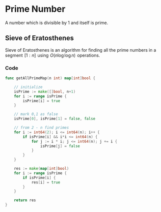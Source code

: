 # Prime Number

A number which is divisible by 1 and itself is prime.

## Sieve of Eratosthenes

Sieve of Eratosthenes is an algorithm for finding all the prime numbers in a segment  $[1:n]$  using  $O(n \log \log n)$  operations.

### Code

```go
func getAllPrimeMap(n int) map[int]bool {

	// initialize
	isPrime := make([]bool, n+1)
	for i := range isPrime {
		isPrime[i] = true
	}

	// mark 0,1 as false
	isPrime[0], isPrime[1] = false, false

	// from 2 - n find primes
	for i := int64(2); i <= int64(n); i++ {
		if isPrime[i] && i*i <= int64(n) {
			for j := i * i; j <= int64(n); j += i {
				isPrime[j] = false
			}
		}
	}

	res := make(map[int]bool)
	for i := range isPrime {
		if isPrime[i] {
			res[i] = true
		}
	}

	return res
}

```

